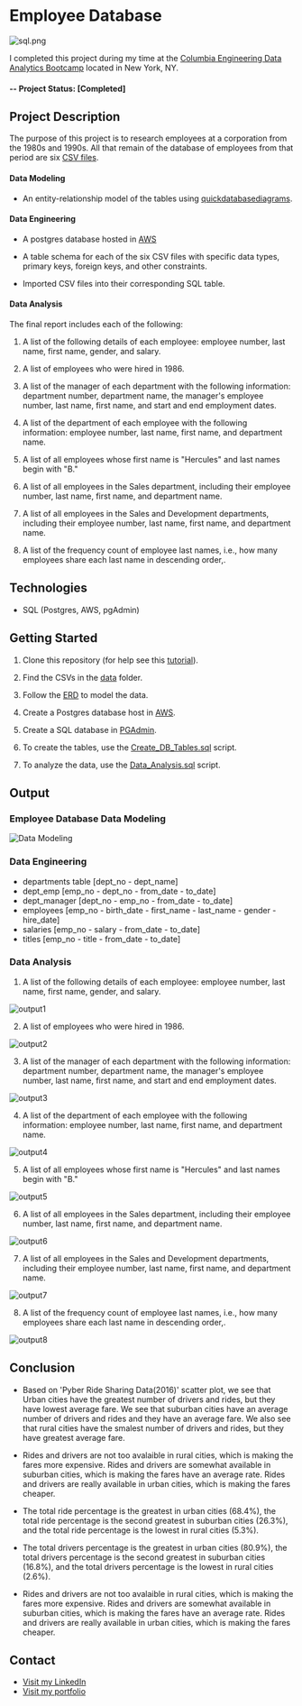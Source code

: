 # Employee Database

![sql.png](sql.png)

I completed this project during my time at the [Columbia Engineering Data Analytics Bootcamp](https://bootcamp.cvn.columbia.edu/data/nyc/landing/?s=Google-Brand&pkw=%2Bdata%20%2Banalytics%20%2Bcolumbia&pcrid=392444639754&pmt=b&utm_source=google&utm_medium=cpc&utm_campaign=%5BS%5D_GRD_Data_Brand_ALL_NYC_BMM_New&utm_term=%2Bdata%20%2Banalytics%20%2Bcolumbia&utm_content=392444639754&s=google&k=%2Bdata%20%2Banalytics%20%2Bcolumbia&gclid=Cj0KCQiA2b7uBRDsARIsAEE9XpFH-2wU0-_7jtxCV_PCkGBR0prlyKtvpF2-nAWU1tO4oYci5h1QStsaAsg5EALw_wcB&gclsrc=aw.ds) located in New York, NY.


#### -- Project Status: [Completed]


## Project Description

The purpose of this project is to research employees at a corporation from the 1980s and 1990s. All that remain of the database of employees from that period are six [CSV files](https://github.com/CarolineDelva/EmployeeDatabase-SQL-AWS-Project/tree/master/data).


#### Data Modeling

- An entity-relationship model of the tables using [quickdatabasediagrams](http://www.quickdatabasediagrams.com).

#### Data Engineering

- A postgres database hosted in [AWS](https://aws.amazon.com/)

- A table schema for each of the six CSV files with specific data types, primary keys, foreign keys, and other constraints.

- Imported CSV files into their corresponding SQL table.

#### Data Analysis

The final report includes each of the following:

1. A list of the following details of each employee: employee number, last name, first name, gender, and salary.

2. A list of employees who were hired in 1986.

3. A list of the manager of each department with the following information: department number, department name, the manager's employee number, last name, first name, and start and end employment dates.

4. A list of the department of each employee with the following information: employee number, last name, first name, and department name.

5. A list of all employees whose first name is "Hercules" and last names begin with "B."

6. A list of all employees in the Sales department, including their employee number, last name, first name, and department name.

7. A list of all employees in the Sales and Development departments, including their employee number, last name, first name, and department name.

8. A list of the frequency count of employee last names, i.e., how many employees share each last name in descending order,.



## Technologies
* SQL (Postgres, AWS, pgAdmin)


## Getting Started

1. Clone this repository (for help see this [tutorial](https://help.github.com/articles/cloning-a-repository/)).
2. Find the CSVs in the [data](https://github.com/CarolineDelva/EmployeeDatabase-SQL-AWS-Project/tree/master/data) folder.

3. Follow the [ERD](https://github.com/CarolineDelva/EmployeeDatabase-SQL-AWS-Project/blob/master/Quick%20Database%20Diagram.PNG) to model the data.
4. Create a Postgres database host in [AWS](https://aws.amazon.com/).
5. Create a SQL database in [PGAdmin](https://www.pgadmin.org/).
4. To create the tables, use the [Create_DB_Tables.sql](https://github.com/CarolineDelva/EmployeeDatabase-SQL-AWS-Project/blob/master/Create_DB_Tables.sql) script.

5. To analyze the data, use the [Data_Analysis.sql](https://github.com/CarolineDelva/EmployeeDatabase-SQL-AWS-Project/blob/master/Data_Analysis.sql) script.


## Output

### Employee Database Data Modeling 


![Data Modeling](QuickDatabaseDiagram.PNG)


### Data Engineering 

- departments table [dept_no - dept_name]
- dept_emp [emp_no - dept_no - from_date - to_date]
- dept_manager [dept_no - emp_no - from_date - to_date]
- employees [emp_no - birth_date - first_name - last_name - gender - hire_date]
- salaries [emp_no - salary - from_date - to_date]
- titles [emp_no - title - from_date - to_date]


### Data Analysis

1. A list of the following details of each employee: employee number, last name, first name, gender, and salary.


![output1](Pictures/output1.PNG)

2. A list of employees who were hired in 1986.


![output2](Pictures/output2.PNG)


3. A list of the manager of each department with the following information: department number, department name, the manager's employee number, last name, first name, and start and end employment dates.


![output3](Pictures/output3.PNG)

4. A list of the department of each employee with the following information: employee number, last name, first name, and department name.


![output4](Pictures/output4.PNG)

5. A list of all employees whose first name is "Hercules" and last names begin with "B."

![output5](Pictures/output5.PNG)


6. A list of all employees in the Sales department, including their employee number, last name, first name, and department name.

![output6](Pictures/output6.PNG)

7. A list of all employees in the Sales and Development departments, including their employee number, last name, first name, and department name.

![output7](Pictures/output7.PNG)

8. A list of the frequency count of employee last names, i.e., how many employees share each last name in descending order,.

![output8](Pictures/output8.PNG)


## Conclusion
-  Based on 'Pyber Ride Sharing Data(2016)' scatter plot, we see that Urban cities have the greatest number of drivers and rides, but they have lowest average fare. We see that suburban cities have an average number of drivers and rides and they have an average fare. We also see that rural cities have the smalest number of drivers and rides, but they have greatest average fare.

- Rides and drivers are not too avalaible in rural cities, which is making the fares more expensive. Rides and drivers are somewhat available in suburban cities, which is making the fares have an average rate. Rides and drivers are really available in urban cities, which is making the fares cheaper.

- The total ride percentage is the greatest in urban cities (68.4%), the total ride percentage is the second greatest in suburban cities (26.3%), and the total ride percentage is the lowest in rural cities (5.3%).

- The total drivers percentage is the greatest in urban cities (80.9%), the total drivers percentage is the second greatest in suburban cities (16.8%), and the total drivers percentage is the lowest in rural cities (2.6%). 

- Rides and drivers are not too avalaible in rural cities, which is making the fares more expensive. Rides and drivers are somewhat available in suburban cities, which is making the fares have an average rate. Rides and drivers are really available in urban cities, which is making the fares cheaper.

## Contact
* [Visit my LinkedIn](https://www.linkedin.com/in/caroline-delva-5184a172/) 
* [Visit my portfolio](https://carolinedelva.github.io/CarolineDelvaPortfolio/) 
